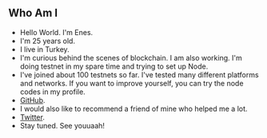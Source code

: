 ## Who Am I
- Hello World. I'm Enes. 
- I'm 25 years old.
- I live in Turkey.
- I'm curious behind the scenes of blockchain. I am also working. I'm doing testnet in my spare time and trying to set up Node.
- I've joined about 100 testnets so far. I've tested many different platforms and networks. If you want to improve yourself, you can try the node codes in my profile.
- [GitHub](https://github.com/testnetdeneme0).
- I would also like to recommend a friend of mine who helped me a lot.
- [Twitter](https://twitter.com/Ruesandora0).
- Stay tuned. See youuaah!
